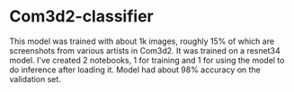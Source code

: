 # Com3d2-classifier
This model was trained with about 1k images, roughly 15% of which are screenshots from various artists in Com3d2. It was trained on a resnet34 model. 
I've created 2 notebooks, 1 for training and 1 for using the model to do inference after loading it.
Model had about 98% accuracy on the validation set.